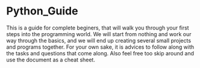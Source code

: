 # Python_Guide

This is a guide for complete beginers, that will walk you through your first steps into the programming world. We will start from nothing and work our way through the basics, and we will end up creating several small projects and programs together. For your own sake, it is advices to follow along with the tasks and questions that come along. Also feel free too skip around and use the document as a cheat sheet.
